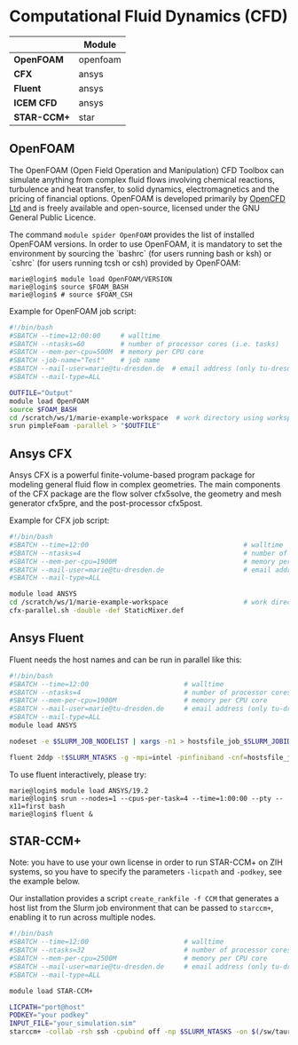 # Computational Fluid Dynamics (CFD)

|               | **Module** |
|---------------|------------|
| **OpenFOAM**  | openfoam   |
| **CFX**       | ansys      |
| **Fluent**    | ansys      |
| **ICEM CFD**  | ansys      |
| **STAR-CCM+** | star       |

## OpenFOAM

The OpenFOAM (Open Field Operation and Manipulation) CFD Toolbox can simulate anything from complex
fluid flows involving chemical reactions, turbulence and heat transfer, to solid dynamics,
electromagnetics and the pricing of financial options. OpenFOAM is developed primarily by
[OpenCFD Ltd](https://www.openfoam.com) and is freely available and open-source,
licensed under the GNU General Public Licence.

The command `module spider OpenFOAM` provides the list of installed OpenFOAM versions. In order to
use OpenFOAM, it is mandatory to set the environment by sourcing the \`bashrc\` (for users running
bash or ksh) or \`cshrc\` (for users running tcsh or csh) provided by OpenFOAM:

```console
marie@login$ module load OpenFOAM/VERSION
marie@login$ source $FOAM_BASH
marie@login$ # source $FOAM_CSH
```

Example for OpenFOAM job script:

```bash
#!/bin/bash
#SBATCH --time=12:00:00     # walltime
#SBATCH --ntasks=60         # number of processor cores (i.e. tasks)
#SBATCH --mem-per-cpu=500M  # memory per CPU core
#SBATCH -job-name="Test"    # job name
#SBATCH --mail-user=marie@tu-dresden.de  # email address (only tu-dresden)
#SBATCH --mail-type=ALL

OUTFILE="Output"
module load OpenFOAM
source $FOAM_BASH
cd /scratch/ws/1/marie-example-workspace  # work directory using workspace
srun pimpleFoam -parallel > "$OUTFILE" 
```

## Ansys CFX

Ansys CFX is a powerful finite-volume-based program package for modeling general fluid flow in
complex geometries. The main components of the CFX package are the flow solver cfx5solve, the
geometry and mesh generator cfx5pre, and the post-processor cfx5post.

Example for CFX job script:

```bash
#!/bin/bash
#SBATCH --time=12:00                                       # walltime
#SBATCH --ntasks=4                                         # number of processor cores (i.e. tasks)
#SBATCH --mem-per-cpu=1900M                                # memory per CPU core
#SBATCH --mail-user=marie@tu-dresden.de                    # email address (only tu-dresden)
#SBATCH --mail-type=ALL

module load ANSYS
cd /scratch/ws/1/marie-example-workspace                   # work directory using workspace
cfx-parallel.sh -double -def StaticMixer.def 
```

## Ansys Fluent

Fluent needs the host names and can be run in parallel like this:

```bash
#!/bin/bash
#SBATCH --time=12:00                        # walltime
#SBATCH --ntasks=4                          # number of processor cores (i.e. tasks)
#SBATCH --mem-per-cpu=1900M                 # memory per CPU core
#SBATCH --mail-user=marie@tu-dresden.de     # email address (only tu-dresden)
#SBATCH --mail-type=ALL
module load ANSYS

nodeset -e $SLURM_JOB_NODELIST | xargs -n1 > hostsfile_job_$SLURM_JOBID.txt

fluent 2ddp -t$SLURM_NTASKS -g -mpi=intel -pinfiniband -cnf=hostsfile_job_$SLURM_JOBID.txt < input.in
```

To use fluent interactively, please try:

```console
marie@login$ module load ANSYS/19.2
marie@login$ srun --nodes=1 --cpus-per-task=4 --time=1:00:00 --pty --x11=first bash
marie@login$ fluent &
```

## STAR-CCM+

Note: you have to use your own license in order to run STAR-CCM+ on ZIH systems, so you have to specify
the parameters `-licpath` and `-podkey`, see the example below.

Our installation provides a script `create_rankfile -f CCM` that generates a host list from the
Slurm job environment that can be passed to `starccm+`, enabling it to run across multiple nodes.

```bash
#!/bin/bash
#SBATCH --time=12:00                        # walltime
#SBATCH --ntasks=32                         # number of processor cores (i.e. tasks)
#SBATCH --mem-per-cpu=2500M                 # memory per CPU core
#SBATCH --mail-user=marie@tu-dresden.de     # email address (only tu-dresden)
#SBATCH --mail-type=ALL

module load STAR-CCM+

LICPATH="port@host"
PODKEY="your podkey"
INPUT_FILE="your_simulation.sim"
starccm+ -collab -rsh ssh -cpubind off -np $SLURM_NTASKS -on $(/sw/taurus/tools/slurmtools/default/bin/create_rankfile -f CCM) -batch -power -licpath $LICPATH -podkey $PODKEY $INPUT_FILE
```
